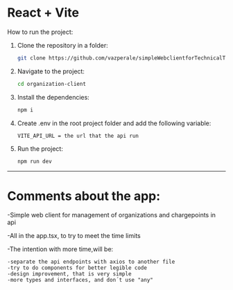 # React + Vite

How to run the project:

1. Clone the repository in a folder:

    ```bash
    git clone https://github.com/vazperale/simpleWebclientforTechnicalTestNode.git
    ```

2. Navigate to the project:

    ```bash
    cd organization-client
    ```

3. Install the dependencies:

    ```bash
    npm i
    ```

4. Create .env in the root project folder and add the following variable:

    ```bash
    VITE_API_URL = the url that the api run
    ```

5. Run the project:

    ```bash
    npm run dev
    ```

---------------------------------------------------------------------------------------------------------------------------------------

# Comments about the app:

-Simple web client for management of organizations and chargepoints in api

-All in the app.tsx, to try to meet the time limits 

-The intention with more time,will be:

    -separate the api endpoints with axios to another file
    -try to do components for better legible code 
    -design improvement, that is very simple
    -more types and interfaces, and don´t use "any"
 
